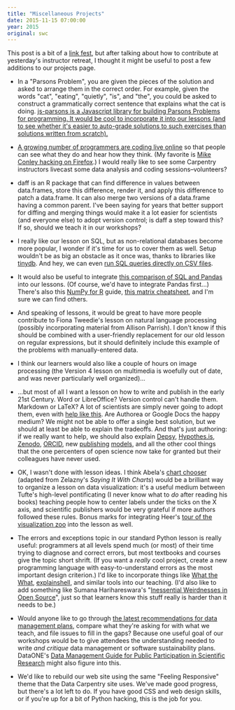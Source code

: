 ```yaml
---
title: "Miscellaneous Projects"
date: 2015-11-15 07:00:00
year: 2015
original: swc
---
```

<p>
  This post is a bit of a
  <a href="http://www.theguardian.com/science/brain-flapping/2014/sep/10/wild-extrapolation-classification-system-science-media-scepticism">link fest</a>,
  but after talking about how to contribute
  at yesterday's instructor retreat,
  I thought it might be useful to post a few additions to
  our projects page.

<ul>
  <li>
    <p>
      In a "Parsons Problem",
      you are given the pieces of the solution and asked to arrange them in the correct order.
      For example,
      given the words "cat", "eating", "quietly", "is", and "the",
      you could be asked to construct a grammatically correct sentence that explains what the cat is doing.
      <a href="http://js-parsons.github.io/">js-parsons is a Javascript library
      for building Parsons Problems for programming.
      It would be cool to incorporate it into our lessons
      (and to see whether it's easier to auto-grade solutions to such exercises
      than solutions written from scratch).
    </p>
  </li>
  <li>
    <p>
      A growing number of programmers are
      <a href="https://medium.com/backchannel/the-strange-appeal-of-watching-coders-code-5c677b2c34ec">coding live online</a>
      so that people can see what they do and hear how they think.
      (My favorite is <a href="http://mikeconley.ca/blog/2015/10/04/the-joy-of-coding-eps-23-29/">Mike Conley hacking on Firefox</a>.)
      I would really like to see some Carpentry instructors livecast some data analysis and coding sessions–volunteers?
    </p>
  </li>
  <li>
    <p>
      daff
      is an R package that can find difference in values between data.frames,
      store this difference,
      render it,
      and apply this difference to patch a data.frame.
      It can also merge two versions of a data.frame having a common parent.
      I've been saying for years that better support for diffing and merging things
      would make it a lot easier for scientists (and everyone else) to adopt version control;
      is daff a step toward this?
      If so,
      should we teach it in our workshops?
    
  </li>
  <li>
    <p>
      I really like our lesson on SQL,
      but as non-relational databases become more popular,
      I wonder if it's time for us to cover them as well.
      Setup wouldn't be as big an obstacle as it once was,
      thanks to libraries like <a href="https://pypi.python.org/pypi/tinydb">tinydb</a>.
      And hey,
      we can even <a href="https://github.com/harelba/q">run SQL queries directly on CSV files</a>.
    </p>
  </li>
  <li>
    <p>
      It would also be useful to integrate
      <a href="https://github.com/agiliq/notebooks/blob/master/sql-equivalents.ipynb">this comparison of SQL and Pandas</a>
      into our lessons.
      (Of course,
      we'd have to integrate Pandas first...)
      There's also this <a href="http://mathesaurus.sourceforge.net/r-numpy.html">NumPy for R</a> guide,
      <a href="http://sebastianraschka.com/Articles/2014_matrix_cheatsheet_table.html">this matrix cheatsheet</a>,
      and I'm sure we can find others.
    </p>
  </li>
  <li>
    <p>
      And speaking of lessons,
      it would be great to have more people contribute to Fiona Tweedie's
      lesson on natural language processing
      (possibly incorporating material from Allison Parrish).
      I don't know if this should be combined with
      a user-friendly replacement for our old lesson on regular expressions,
      but it should definitely include
      this example
      of the problems with manually-entered data.
    </p>
  </li>
  <li>
    <p>
      I think our learners would also like a couple of hours on image processing
      (the Version 4 lesson on multimedia
      is woefully out of date,
      and was never particularly well organized)...
    </p>
  </li>
  <li>
    <p>
      ...but most of all I want a lesson on
      how to write and publish in the early 21st Century.
      Word or LibreOffice?
      Version control can't handle them.
      Markdown or LaTeX?
      A lot of scientists are simply never going to adopt them,
      even with <a href="http://thomaspark.co/2015/01/pubcss-formatting-academic-publications-in-html-css/">help like this</a>.
      Are Authorea or Google Docs the happy medium?
      We might not be able to offer a single best solution,
      but we should at least be able to explain the tradeoffs.
      And that's just authoring:
      if we really want to help,
      we should also explain <a href="http://depsy.org/">Depsy</a>,
      <a href="https://hypothes.is/">Hypothes.is</a>,
      <a href="https://zenodo.org/">Zenodo</a>,
      <a href="http://blog.impactstory.org/ten-things-you-need-to-know-about-orcid-right-now/">ORCID</a>,
      new <a href="https://peerj.com/">publishing</a> <a href="http://f1000research.com/">models</a>,
      and all the other cool things that the one percenters of open science now take for granted
      but their colleagues have never used.
    </p>
  </li>
  <li>
    <p>
      OK, I wasn't done with lesson ideas.
      I think Abela's <a href="http://extremepresentation.typepad.com/blog/2006/09/choosing_a_good.html">chart chooser</a>
      (adapted from Zelazny's <em>Saying It With Charts</em>)
      would be a brilliant way to organize a lesson on data visualization:
      it's a useful medium between Tufte's high-level pontificating
      (I never know what to <em>do</em> after reading his books)
      teaching people how to center labels under the ticks on the X axis,
      and scientific publishers would be very grateful if more authors followed these rules.
      Bonus marks for integrating Heer's <a href="http://homes.cs.washington.edu/~jheer//files/zoo/">tour of the visualization zoo</a>
      into the lesson as well.
    </p>
  </li>
  <li>
    <p>
      The errors and exceptions topic
      in our standard Python lesson is really useful:
      programmers at all levels spend much (or most) of their time trying to diagnose and correct errors,
      but most textbooks and courses give the topic short shrift.
      (If you want a <em>really</em> cool project,
      create a new programming language with easy-to-understand errors as the most important design criterion.)
      I'd like to incorporate things like <a href="https://github.com/dhellmann/whatthewhat">What the What</a>,
      <a href="http://explainshell.com/">explainshell</a>,
      and similar tools into our teaching.
      (I'd also like to add something like Sumana Harihareswara's
      "<a href="http://www.harihareswara.net/sumana/2014/08/10/1">Inessential Weirdnesses in Open Source</a>",
      just so that learners know this stuff really is harder than it needs to be.)
    </p>
  </li>
  <li>
    <p>
      Would anyone like to go through
      <a href="https://nsfbiobuzz.wordpress.com/2015/10/16/dmp_guidance/">the latest recommendations for data management plans</a>,
      compare what they're asking for with what we teach,
      and file issues to fill in the gaps?
      Because one useful goal of our workshops would be
      to give attendees the understanding needed to write <em>and critique</em> data management or software sustainability plans.
      DataONE's <a href="https://www.dataone.org/sites/all/documents/DataONE-PPSR-DataManagementGuide.pdf">Data Management Guide for Public Participation in Scientific Research</a> might also figure into this.
    </p>
  </li>
  <li>
    <p>
      We'd like to rebuild our web site using the same "Feeling Responsive" theme
      that the Data Carpentry site uses.
      We've made good progress,
      but there's a lot left to do.
      If you have good CSS and web design skills,
      or if you're up for a bit of Python hacking,
      this is the job for you.
    </p>
  </li>
</ul>
